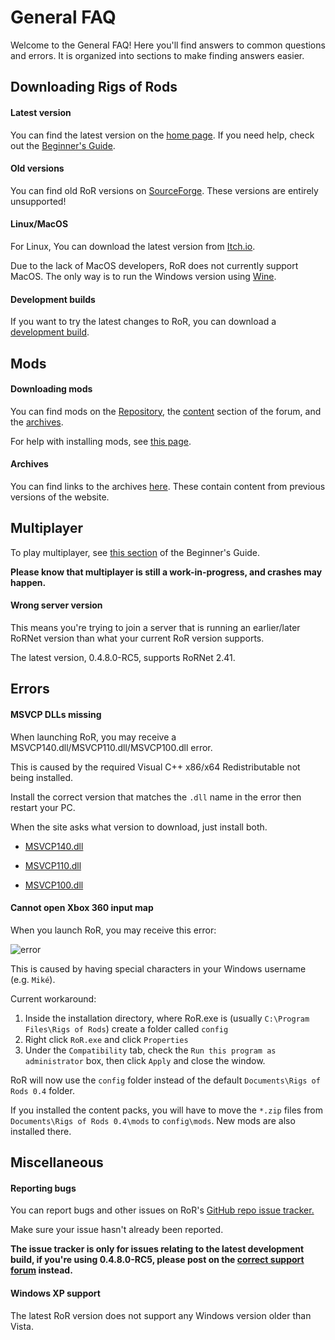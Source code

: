 # General FAQ

Welcome to the General FAQ! Here you'll find answers to common questions and errors.
It is organized into sections to make finding answers easier.

## Downloading Rigs of Rods

#### Latest version

You can find the latest version on the [home page](https://www.rigsofrods.org/). If you need help, check out the [Beginner's Guide](/gameplay/beginners-guide/).

#### Old versions

You can find old RoR versions on [SourceForge](https://sourceforge.net/projects/rigsofrods/files/rigsofrods/). These versions are entirely unsupported!

#### Linux/MacOS

For Linux, You can download the latest version from [Itch.io](https://rigs-of-rods.itch.io/rigs-of-rods).

Due to the lack of MacOS developers, RoR does not currently support MacOS. The only way is to run the Windows version using [Wine](https://www.winehq.org/).

#### Development builds

If you want to try the latest changes to RoR, you can download a [development build](https://forum.rigsofrods.org/threads/ror-development-builds-for-0-4-8-for-windows-and-linux.696/).

## Mods

#### Downloading mods

You can find mods on the [Repository](https://forum.rigsofrods.org/resources/), the [content](https://forum.rigsofrods.org/#repository.11) section of the forum, and the [archives](https://archives.rigsofrods.net).

For help with installing mods, see [this page](/gameplay/installing-content/).

#### Archives

You can find links to the archives [here](https://archives.rigsofrods.net). These contain content from previous versions of the website.

## Multiplayer

To play multiplayer, see [this section](/gameplay/beginners-guide/#multiplayer) of the Beginner's Guide.

**Please know that multiplayer is still a work-in-progress, and crashes may happen.**

#### Wrong server version

This means you're trying to join a server that is running an earlier/later RoRNet version than what your current RoR version supports.

The latest version, 0.4.8.0-RC5, supports RoRNet 2.41.


## Errors

#### MSVCP DLLs missing

When launching RoR, you may receive a MSVCP140.dll/MSVCP110.dll/MSVCP100.dll error.

This is caused by the required Visual C++ x86/x64 Redistributable not being installed.

Install the correct version that matches the `.dll` name in the error then restart your PC.

When the site asks what version to download, just install both.

- [MSVCP140.dll](https://www.microsoft.com/en-us/download/details.aspx?id=48145)

- [MSVCP110.dll](https://www.microsoft.com/en-us/download/details.aspx?id=30679)

- [MSVCP100.dll](https://www.microsoft.com/en-us/download/details.aspx?id=26999)


#### Cannot open Xbox 360 input map

When you launch RoR, you may receive this error:

![error](/images/error-special-chars.png)

This is caused by having special characters in your Windows username (e.g. `Miké`).

Current workaround:

1. Inside the installation directory, where RoR.exe is (usually `C:\Program Files\Rigs of Rods`) create a folder called `config`
2. Right click `RoR.exe` and click `Properties`
3. Under the `Compatibility` tab, check the `Run this program as administrator` box, then click `Apply` and close the window.

RoR will now use the `config` folder instead of the default `Documents\Rigs of Rods 0.4` folder.

If you installed the content packs, you will have to move the `*.zip` files from `Documents\Rigs of Rods 0.4\mods` to `config\mods`. New mods are also installed there.

## Miscellaneous

#### Reporting bugs

You can report bugs and other issues on RoR's [GitHub repo issue tracker.](https://github.com/RigsOfRods/rigs-of-rods/issues)

Make sure your issue hasn't already been reported.

**The issue tracker is only for issues relating to the latest development build, if you're using 0.4.8.0-RC5, please post on the [correct support forum](https://forum.rigsofrods.org/#troubleshooting.7) instead.**

#### Windows XP support

The latest RoR version does not support any Windows version older than Vista.
